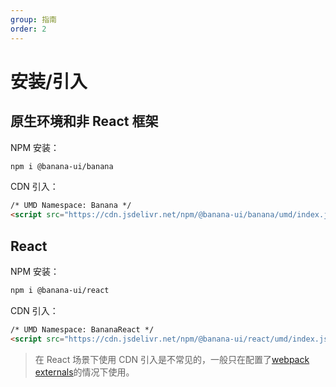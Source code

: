 ```yaml
---
group: 指南
order: 2
---
```


# 安装/引入

## 原生环境和非 React 框架

NPM 安装：

```bash
npm i @banana-ui/banana
```

CDN 引入：

```html
/* UMD Namespace: Banana */
<script src="https://cdn.jsdelivr.net/npm/@banana-ui/banana/umd/index.js"></script>
```

## React

NPM 安装：

```bash
npm i @banana-ui/react
```

CDN 引入：

```html
/* UMD Namespace: BananaReact */
<script src="https://cdn.jsdelivr.net/npm/@banana-ui/react/umd/index.js"></script>
```

> 在 React 场景下使用 CDN 引入是不常见的，一般只在配置了[webpack externals](https://webpack.js.org/configuration/externals/)的情况下使用。
